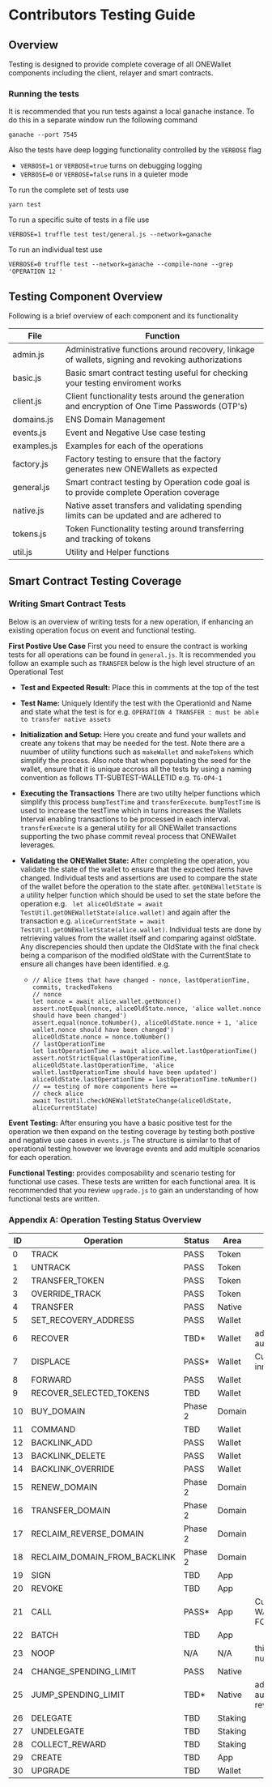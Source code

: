 # Contributors Testing Guide

## Overview
Testing is designed to provide complete coverage of all ONEWallet components including the client, relayer and smart contracts.

### Running the tests
It is recommended that you run tests against a local ganache instance. To do this in a separate window run the following command
```
ganache --port 7545
```

Also the tests have deep logging functionality controlled by the `VERBOSE` flag
* `VERBOSE=1` or `VERBOSE=true` turns on debugging logging
* `VERBOSE=0` or `VERBOSE=false` runs in a quieter mode


To run the complete set of tests use
```
yarn test
```

To run a specific suite of tests in a file use
```
VERBOSE=1 truffle test test/general.js --network=ganache
```

To run an individual test use
```
VERBOSE=0 truffle test --network=ganache --compile-none --grep 'OPERATION 12 '
```

## Testing Component Overview

Following is a brief overview of each component and its functionality

| File          | Function |
| --------------| -------- | 
| admin.js      | Administrative functions around recovery, linkage of wallets, signing and revoking authorizations |
| basic.js      | Basic smart contract testing useful for checking your testing enviroment works|
| client.js     | Client functionality tests around the generation and encryption of One Time Passwords (OTP's)
| domains.js    | ENS Domain Management |
| events.js     | Event and Negative Use case testing |
| examples.js   | Examples for each of the operations |
| factory.js    | Factory testing to ensure that the factory generates new ONEWallets as expected |
| general.js    | Smart contract testing by Operation code goal is to provide complete Operation coverage |
| native.js     | Native asset transfers and validating spending limits can be updated and are adhered to |
| tokens.js     | Token Functionality testing around transferring and tracking of tokens |
| util.js       | Utility and Helper functions |

## Smart Contract Testing Coverage

### Writing Smart Contract Tests

Below is an overview of writing tests for a new operation, if enhancing an existing operation focus on event and functional testing.

**First Postive Use Case** 
First you need to ensure the contract is working tests for all operations can be found in `general.js`. It is recommended you follow an example such as `TRANSFER` below is the high level structure of an Operational Test

* **Test and Expected Result:** Place this in comments at the top of the test

* **Test Name:** Uniquely Identify the test with the OperationId and Name and state what the test is for e.g. `OPERATION 4 TRANSFER : must be able to transfer native assets`

* **Initialization and Setup:** Here you create and fund your wallets and create any tokens that may be needed for the test. Note there are a nuumber of utility functions such as `makeWallet` and `makeTokens` which simplify the process. Also note that when populating the seed for the wallet, ensure that it is unique accross all the tests by using a naming convention as follows
TT-SUBTEST-WALLETID e.g. `TG-OP4-1`

* **Executing the Transactions** There are two utilty helper functions which simplify this process `bumpTestTime` and  `transferExecute`. `bumpTestTime` is used to increase the testTime which in turns increases the Wallets Interval enabling transactions to be processed in each interval. `transferExecute` is a general utility for all ONEWallet transactions supporting the two phase commit reveal process that ONEWallet leverages.

* **Validating the ONEWallet State:** After completing the operation, you validate the state of the wallet to ensure that the expected items have changed. Individual tests and assertions are used to compare the state of the wallet before the operation to the state after. `getONEWalletState` is a utility helper function which should be used to set the state before the operation e.g. ` let aliceOldState = await TestUtil.getONEWalletState(alice.wallet)` and again after the transaction e.g. `aliceCurrentState = await TestUtil.getONEWalletState(alice.wallet)`. Individual tests are done by retrieving values from the wallet itself and comparing against oldState. Any discrepencies should then update the OldState with the final check being a comparison of the modified oldState with the CurrentState to ensure all changes have been identified. e.g.
  * ```
    // Alice Items that have changed - nonce, lastOperationTime, commits, trackedTokens
    // nonce
    let nonce = await alice.wallet.getNonce()
    assert.notEqual(nonce, aliceOldState.nonce, 'alice wallet.nonce should have been changed')
    assert.equal(nonce.toNumber(), aliceOldState.nonce + 1, 'alice wallet.nonce should have been changed')
    aliceOldState.nonce = nonce.toNumber()
    // lastOperationTime
    let lastOperationTime = await alice.wallet.lastOperationTime()
    assert.notStrictEqual(lastOperationTime, aliceOldState.lastOperationTime, 'alice wallet.lastOperationTime should have been updated')
    aliceOldState.lastOperationTime = lastOperationTime.toNumber()
    // == testing of more components here ==
    // check alice
    await TestUtil.checkONEWalletStateChange(aliceOldState, aliceCurrentState)
**Event Testing:** After ensuring you have a basic positive test for the operation we then expand on the testing coverage by testing both postive and negative use cases in `events.js` The structure is similar to that of operational testing however we leverage events and add multiple scenarios for each operation.

**Functional Testing:** provides composability and scenario testing for functional use cases. These tests are written for each functional area. It is recommended that you review `upgrade.js` to gain an understanding of how functional tests are written.
### Appendix A: Operation Testing Status Overview

| ID | Operation                    | Status  | Area     | Notes |
| -- | ---------------------------- | ------- | -------- | ----- | 
| 0  | TRACK                        | PASS    | Token    |
| 1  | UNTRACK                      | PASS    | Token    |
| 2  | TRANSFER_TOKEN               | PASS    | Token    |
| 3  | OVERRIDE_TRACK               | PASS    | Token    |
| 4  | TRANSFER                     | PASS    | Native   | 
| 5  | SET_RECOVERY_ADDRESS         | PASS    | Wallet   |
| 6  | RECOVER	                    | TBD*    | Wallet   | additional authentication needed
| 7  | DISPLACE	                    | PASS*   | Wallet   | Currently tested in innerCores.js
| 8  | FORWARD                      | PASS    | Wallet   |
| 9  | RECOVER_SELECTED_TOKENS      | TBD     | Wallet   |
| 10 | BUY_DOMAIN                   | Phase 2 | Domain   |
| 11 | COMMAND                      | TBD     | Wallet   |
| 12 | BACKLINK_ADD                 | PASS    | Wallet   |
| 13 | BACKLINK_DELETE              | PASS    | Wallet   |
| 14 | BACKLINK_OVERRIDE            | PASS    | Wallet   |
| 15 | RENEW_DOMAIN	                | Phase 2 | Domain   |
| 16 | TRANSFER_DOMAIN	            | Phase 2 | Domain   |
| 17 | RECLAIM_REVERSE_DOMAIN       | Phase 2 | Domain   |
| 18 | RECLAIM_DOMAIN_FROM_BACKLINK | Phase 2 | Domain   |
| 19 | SIGN	                        | TBD     | App      |
| 20 | REVOKE                       | TBD     | App      |
| 21 | CALL                         | PASS*   | App      | Currently tested in WA.COMPLEX.8.0 FORWARD.COMMAND:
| 22 | BATCH                        | TBD     | App      |
| 23 | NOOP                         | N/A     | N/A      | this is for nulloperationparameter
| 24 | CHANGE_SPENDING_LIMIT        | PASS    | Native   |
| 25 | JUMP_SPENDING_LIMIT          | TBD*    | Native   | additional authentication needs review
| 26 | DELEGATE                     | TBD     | Staking  |
| 27 | UNDELEGATE                   | TBD     | Staking  |
| 28 | COLLECT_REWARD               | TBD     | Staking  |
| 29 | CREATE                       | TBD     | App      |
| 30 | UPGRADE                      | TBD     | Wallet   |




